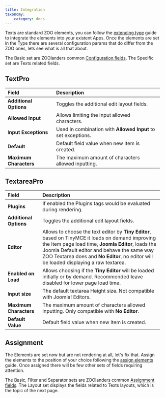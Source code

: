 ```yaml
---
title: Integration
taxonomy:
    category: docs
---
```


Texts are standard ZOO elements, you can follow the [extending type](http://yootheme.com/zoo/documentation/advanced/extend-pre-build-types) guide to integrate the elements into your existent Apps. Once the elements are set in the Type there are several configuration params that do differ from the ZOO ones, lets see what is all that about.

The Basic set are ZOOlanders common [Configuration fields](/zoolanders/elements/fields#configuration). The Specific set are Texts related fields.

## TextPro

| Field       | Description |
| :---------- | :---------- |
| **Additional Options** | Toggles the additional edit layout fields. |
| **Allowed Input** | Allows limiting the input allowed characters. |
| **Input Exceptions** | Used in combination with **Allowed Input** to set exceptions. |
| **Default** | Default field value when new Item is created. |
| **Maximum Characters** | The maximum amount of characters allowed inputting. |

## TextareaPro

| Field       | Description |
| :---------- | :---------- |
| **Plugins** | If enabled the Plugins tags would be evaluated during rendering. |
| **Additional Options** | Toggles the additional edit layout fields. |
| **Editor** | Allows to choose the text editor by **Tiny Editor**, based on TinyMCE it loads on demand improving the Item page load time, **Joomla Editor**, loads the Joomla Default editor and behave the same way ZOO Textarea does and **No Editor**, no editor will be loaded displaying a raw textarea. |
| **Enabled on Load** | Allows choosing if the **Tiny Editor** will be loaded initially or by demand. Recommended leave disabled for lower page load time. |
| **Input size** | The default textarea Height size. Not compatible with Joomla! Editors. |
| **Maximum Characters** | The maximum amount of characters allowed inputting. Only compatible with **No Editor**. |
| **Default Value** | Default field value when new Item is created. |

## Assignment

The Elements are set now but are not rendering at all, let's fix that. Assign the elements to the position of your choice following the [assign elements](http://yootheme.com/zoo/documentation/advanced/assign-elements-to-layout-positions) guide. Once assigned there will be few other sets of fields requiring attention.

The Basic, Filter and Separator sets are ZOOlanders common [Assignment fields](/zoolanders/elements/fields#assignment). The Layout set displays the fields related to Texts layouts, which is the topic of the next page.
